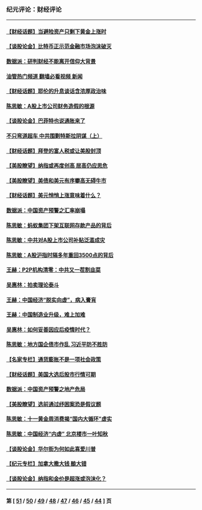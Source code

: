 ### 纪元评论：财经评论
---
#### [【财经话题】当避险资产只剩下黄金上涨时](../../pages/nsc1026/n12975626.md?06130330) 
#### [【谈股论金】比特币正示范金融市场泡沫破灭](../../pages/nsc1026/n12961769.md?06130330) 
#### [数据派：研判财经不能离开信仰大背景](../../pages/nsc1026/n12932684.md?06130330) 
#### [油管热门频道 翻墙必看视频 新闻](ok?06130330)
#### [【财经话题】耶伦的升息谈话含浓厚政治味](../../pages/nsc1026/n12927299.md?06130330) 
#### [陈思敏：A股上市公司财务造假的根源](../../pages/nsc1026/n11229323.md?06130330) 
#### [【谈股论金】巴菲特也说通胀来了](../../pages/nsc1026/n12922463.md?06130330) 
#### [不只弯道超车 中共围剿特斯拉阴谋（上）](../../pages/nsc1026/n12919595.md?06130330) 
#### [【财经话题】拜登的富人税或让美股封顶](../../pages/nsc1026/n12899125.md?06130330) 
#### [【美股瞭望】纳指或再度创高 居高仍应思危](../../pages/nsc1026/n12878350.md?06130330) 
#### [【美股瞭望】美债和美元有序攀高无碍牛市](../../pages/nsc1026/n12844459.md?06130330) 
#### [【财经话题】美元悄悄上涨意味着什么？](../../pages/nsc1026/n12798222.md?06130330) 
#### [数据派：中国资产预警之汇率崩塌](../../pages/nsc1026/n12774242.md?06130330) 
#### [陈思敏：蚂蚁集团下架互联网存款产品的背后](../../pages/nsc1026/n12719862.md?06130330) 
#### [陈思敏：中共对A股上市公司补贴泛滥成灾](../../pages/nsc1026/n12713263.md?06130330) 
#### [陈思敏：A股沪指时隔多年重回3500点的背后](../../pages/nsc1026/n12675538.md?06130330) 
#### [王赫：P2P机构清零：中共又一茬割韭菜](../../pages/nsc1026/n12614544.md?06130330) 
#### [吴惠林：拍卖理论泰斗](../../pages/nsc1026/n12591360.md?06130330) 
#### [王赫：中国经济“脱实向虚”，病入膏肓](../../pages/nsc1026/n12564946.md?06130330) 
#### [王赫：中国制造业升级，难上加难](../../pages/nsc1026/n12559461.md?06130330) 
#### [吴惠林：如何妥善因应后疫情时代？](../../pages/nsc1026/n12553885.md?06130330) 
#### [陈思敏：地方国企债市作乱 习近平防不胜防](../../pages/nsc1026/n12553384.md?06130330) 
#### [【名家专栏】通货膨胀不是一项社会政策](../../pages/nsc1026/n12528711.md?06130330) 
#### [【财经话题】美国大选后股市行情可期](../../pages/nsc1026/n12514949.md?06130330) 
#### [数据派：中国资产预警之地产危局](../../pages/nsc1026/n12490884.md?06130330) 
#### [【美股瞭望】选前通过纾困案恐是假议题](../../pages/nsc1026/n12487724.md?06130330) 
#### [陈思敏：十一黄金周消费揭“国内大循环”虚实](../../pages/nsc1026/n12468798.md?06130330) 
#### [陈思敏：中国经济“内虚” 北京楼市一叶知秋](../../pages/nsc1026/n12464918.md?06130330) 
#### [【谈股论金】华尔街为何如此喜爱川普](../../pages/nsc1026/n12460691.md?06130330) 
#### [【纪元专栏】加拿大撒大钱 酿大错](../../pages/nsc1026/n12406564.md?06130330) 
#### [【谈股论金】纳指和金价是超涨或泡沫化？](../../pages/nsc1026/n12315192.md?06130330) 

---
#### 第 [ [51](./51.md?06130330) / [50](./50.md?06130330) / [49](./49.md?06130330) / [48](./48.md?06130330) / [47](./47.md?06130330) / [46](./46.md?06130330) / [45](./45.md?06130330) / [44](./44.md?06130330) ] 页
